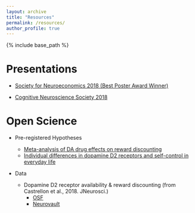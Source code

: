 ```yaml
---
layout: archive
title: "Resources"
permalink: /resources/
author_profile: true
---
```


{% include base_path %}

Presentations
======
* [Society for Neuroeconomics 2018 (Best Poster Award Winner)](https://jcastrel.github.io/files/sne_2018.pdf)

* [Cognitive Neuroscience Society 2018](https://jcastrel.github.io/files/cns_2018.pdf)

Open Science
======
* Pre-registered Hypotheses
	* [Meta-analysis of DA drug effects on reward discounting](https://osf.io/r8cjw/register/565fb3678c5e4a66b5582f67?view_only=fe7c991b575a43ee88bc9cdc4b93099f)
	* [Individual differences in dopamine D2 receptors and self-control in everyday life](https://osf.io/vnq8h/register/565fb3678c5e4a66b5582f67?view_only=3955c0cf9baf4647a0abc33b9719fb11)

* Data
	* Dopamine D2 receptor availability & reward discounting (from Castrellon et al., 2018. JNeurosci.)
		* [OSF](https://osf.io/htq56/)
		* [Neurovault](https://neurovault.org/collections/3868/)